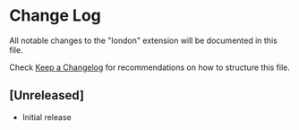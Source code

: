 # Change Log

All notable changes to the "london" extension will be documented in this file.

Check [Keep a Changelog](http://keepachangelog.com/) for recommendations on how to structure this file.

## [Unreleased]

- Initial release